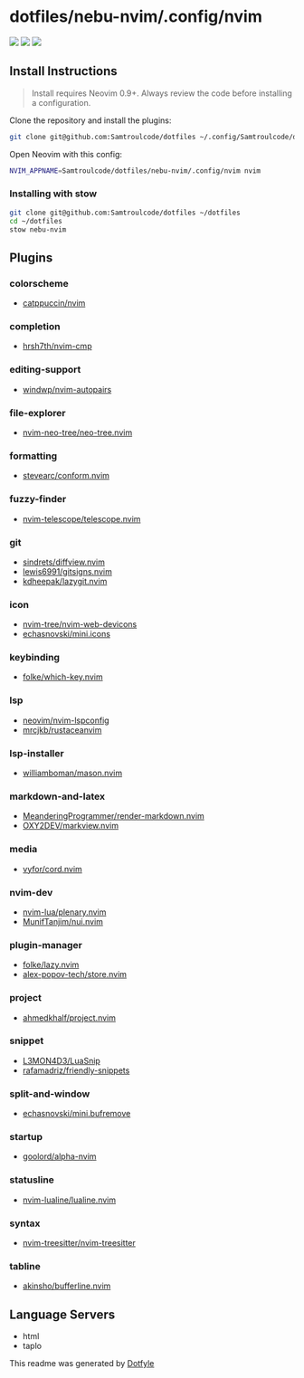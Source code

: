 # dotfiles/nebu-nvim/.config/nvim

<a href="https://dotfyle.com/Samtroulcode/dotfiles-nebu-nvim-config-nvim"><img src="https://dotfyle.com/Samtroulcode/dotfiles-nebu-nvim-config-nvim/badges/plugins?style=flat" /></a>
<a href="https://dotfyle.com/Samtroulcode/dotfiles-nebu-nvim-config-nvim"><img src="https://dotfyle.com/Samtroulcode/dotfiles-nebu-nvim-config-nvim/badges/leaderkey?style=flat" /></a>
<a href="https://dotfyle.com/Samtroulcode/dotfiles-nebu-nvim-config-nvim"><img src="https://dotfyle.com/Samtroulcode/dotfiles-nebu-nvim-config-nvim/badges/plugin-manager?style=flat" /></a>

## Install Instructions

> Install requires Neovim 0.9+. Always review the code before installing a configuration.

Clone the repository and install the plugins:

```sh
git clone git@github.com:Samtroulcode/dotfiles ~/.config/Samtroulcode/dotfiles
```

Open Neovim with this config:

```sh
NVIM_APPNAME=Samtroulcode/dotfiles/nebu-nvim/.config/nvim nvim
```

### Installing with stow

```sh
git clone git@github.com:Samtroulcode/dotfiles ~/dotfiles
cd ~/dotfiles
stow nebu-nvim
```

## Plugins

### colorscheme

- [catppuccin/nvim](https://dotfyle.com/plugins/catppuccin/nvim)

### completion

- [hrsh7th/nvim-cmp](https://dotfyle.com/plugins/hrsh7th/nvim-cmp)

### editing-support

- [windwp/nvim-autopairs](https://dotfyle.com/plugins/windwp/nvim-autopairs)

### file-explorer

- [nvim-neo-tree/neo-tree.nvim](https://dotfyle.com/plugins/nvim-neo-tree/neo-tree.nvim)

### formatting

- [stevearc/conform.nvim](https://dotfyle.com/plugins/stevearc/conform.nvim)

### fuzzy-finder

- [nvim-telescope/telescope.nvim](https://dotfyle.com/plugins/nvim-telescope/telescope.nvim)

### git

- [sindrets/diffview.nvim](https://dotfyle.com/plugins/sindrets/diffview.nvim)
- [lewis6991/gitsigns.nvim](https://dotfyle.com/plugins/lewis6991/gitsigns.nvim)
- [kdheepak/lazygit.nvim](https://dotfyle.com/plugins/kdheepak/lazygit.nvim)

### icon

- [nvim-tree/nvim-web-devicons](https://dotfyle.com/plugins/nvim-tree/nvim-web-devicons)
- [echasnovski/mini.icons](https://dotfyle.com/plugins/echasnovski/mini.icons)

### keybinding

- [folke/which-key.nvim](https://dotfyle.com/plugins/folke/which-key.nvim)

### lsp

- [neovim/nvim-lspconfig](https://dotfyle.com/plugins/neovim/nvim-lspconfig)
- [mrcjkb/rustaceanvim](https://dotfyle.com/plugins/mrcjkb/rustaceanvim)

### lsp-installer

- [williamboman/mason.nvim](https://dotfyle.com/plugins/williamboman/mason.nvim)

### markdown-and-latex

- [MeanderingProgrammer/render-markdown.nvim](https://dotfyle.com/plugins/MeanderingProgrammer/render-markdown.nvim)
- [OXY2DEV/markview.nvim](https://dotfyle.com/plugins/OXY2DEV/markview.nvim)

### media

- [vyfor/cord.nvim](https://dotfyle.com/plugins/vyfor/cord.nvim)

### nvim-dev

- [nvim-lua/plenary.nvim](https://dotfyle.com/plugins/nvim-lua/plenary.nvim)
- [MunifTanjim/nui.nvim](https://dotfyle.com/plugins/MunifTanjim/nui.nvim)

### plugin-manager

- [folke/lazy.nvim](https://dotfyle.com/plugins/folke/lazy.nvim)
- [alex-popov-tech/store.nvim](https://dotfyle.com/plugins/alex-popov-tech/store.nvim)

### project

- [ahmedkhalf/project.nvim](https://dotfyle.com/plugins/ahmedkhalf/project.nvim)

### snippet

- [L3MON4D3/LuaSnip](https://dotfyle.com/plugins/L3MON4D3/LuaSnip)
- [rafamadriz/friendly-snippets](https://dotfyle.com/plugins/rafamadriz/friendly-snippets)

### split-and-window

- [echasnovski/mini.bufremove](https://dotfyle.com/plugins/echasnovski/mini.bufremove)

### startup

- [goolord/alpha-nvim](https://dotfyle.com/plugins/goolord/alpha-nvim)

### statusline

- [nvim-lualine/lualine.nvim](https://dotfyle.com/plugins/nvim-lualine/lualine.nvim)

### syntax

- [nvim-treesitter/nvim-treesitter](https://dotfyle.com/plugins/nvim-treesitter/nvim-treesitter)

### tabline

- [akinsho/bufferline.nvim](https://dotfyle.com/plugins/akinsho/bufferline.nvim)

## Language Servers

- html
- taplo

This readme was generated by [Dotfyle](https://dotfyle.com)
